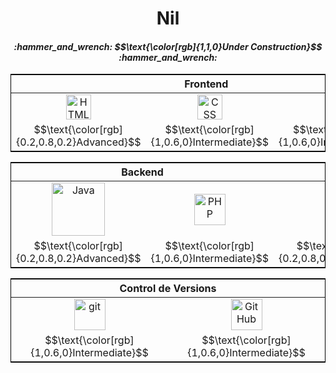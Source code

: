 <h1 align="center">Nil</h1>
<h4 align="center"><i>:hammer_and_wrench: $$\text{\color[rgb]{1,1,0}Under Construction}$$ :hammer_and_wrench:</i></h4>


<!-- FRONTEND -->
<table style="border: 1px solid black">
  <thead><tr><th colspan="3">Frontend</th></tr></thead>
  <tbody align="center">
    <tr>
      <td><img src="https://cdn.jsdelivr.net/gh/devicons/devicon/icons/html5/html5-original.svg" title="HTML5" width="40"/></td>
      <td><img src="https://www.coywolf.news/wp-content/uploads/2024/11/purple-css-logo.webp" title="CSS" width="40"/></td>
      <td><img src="https://cdn.jsdelivr.net/gh/devicons/devicon/icons/javascript/javascript-original.svg" title="JavaScript" width="40"/></td>
    </tr>
    <tr>
      <td>$$\text{\color[rgb]{0.2,0.8,0.2}Advanced}$$</td>
      <td>$$\text{\color[rgb]{1,0.6,0}Intermediate}$$</td>
      <td>$$\text{\color[rgb]{1,0.6,0}Intermediate}$$</td>
    </tr>
  </tbody>
</table>
<!-- BACKEND -->
<table style="border: 1px solid black">
  <thead><tr><th colspan="2">Backend</th><th colspan="2">Databases</th><th colspan="1">Framework</th></tr></thead>
  <tbody align="center">
    <tr>
      <td><img src="https://www.paigeniedringhaus.com/static/13beeafbbd98000e9dda382fa8733bed/41d15/java-logo-hero.webp" title="Java" width="85"/></td>
      <td><img src="https://cdn.jsdelivr.net/gh/devicons/devicon/icons/php/php-original.svg" title="PHP" width="50"/></td>
      <td><img src="https://cdn.jsdelivr.net/gh/devicons/devicon/icons/mysql/mysql-original.svg" title="MySQL" width="50"/></td>
      <td><img src="https://cdn.jsdelivr.net/gh/devicons/devicon/icons/mongodb/mongodb-original.svg" title="MongoDB" width="50"/></td>
      <td><img src="https://www.golden-team.org/static/services/laravel.webp" title="Laravel" width="50"/></td>
    </tr>
    <tr>
      <td>$$\text{\color[rgb]{0.2,0.8,0.2}Advanced}$$</td>
      <td>$$\text{\color[rgb]{1,0.6,0}Intermediate}$$</td>
      <td>$$\text{\color[rgb]{0.2,0.8,0.2}Advanced}$$</td>
      <td>$$\text{\color[rgb]{0.2,0.8,0.2}Advanced}$$</td>
      <td>$$\text{\color[rgb]{1,0.2,0}Basic}$$</td></tr>
  </tbody>
</table>
<!-- CONTROL DE VERSIONES -->
<table style="border: 1px solid black">
  <thead><tr><th colspan="3">Control de Versions</th></tr></thead>
  <tbody align="center">
    <tr>
      <td><img src="https://cdn.worldvectorlogo.com/logos/git-icon.svg" title="git" width="50"/></td>
      <td><img src="https://upload.wikimedia.org/wikipedia/commons/9/91/Octicons-mark-github.svg" title="GitHub" width="50"/></td>
    </tr>
    <tr>
      <td>$$\text{\color[rgb]{1,0.6,0}Intermediate}$$</td>
      <td>$$\text{\color[rgb]{1,0.6,0}Intermediate}$$</td>
    </tr>
  </tbody>
</table>


